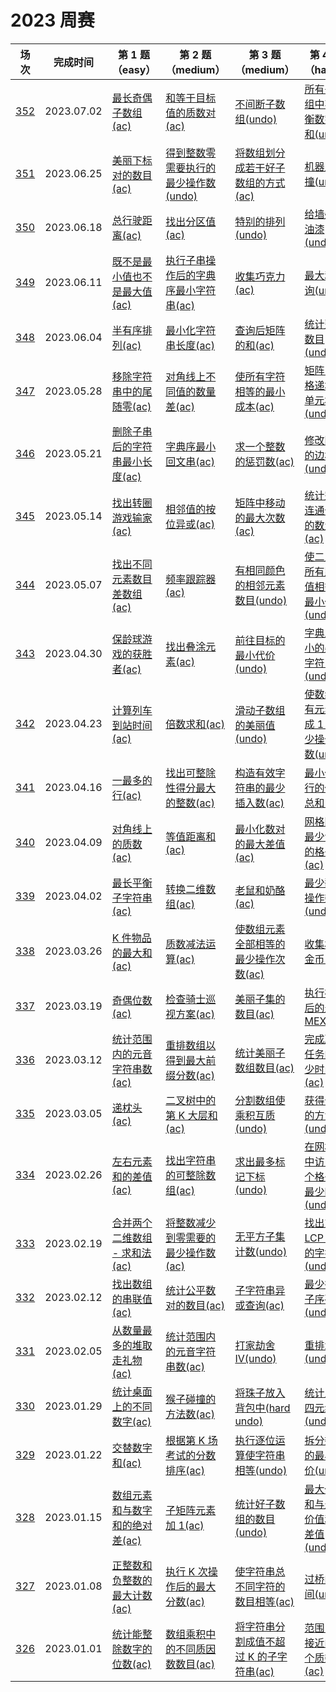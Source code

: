 # 2023 周赛

**场次**|**完成时间**|**第 1 题（easy）**|**第 2 题（medium）**|**第 3 题（medium）**|**第 4 题（hard）**
--------|------------|-----------|-----------|-----------|-----------
[352](./第%20352%20场周赛)|2023.07.02|[最长奇偶子数组(ac)](./第%20352%20场周赛/6909.%20最长奇偶子数组)|[和等于目标值的质数对(ac)](./第%20352%20场周赛/6910.%20和等于目标值的质数对)|[不间断子数组(undo)](./第%20352%20场周赛/6911.%20不间断子数组)|[所有子数组中不平衡数字之和(undo)](./第%20352%20场周赛/6912.%20所有子数组中不平衡数字之和)
[351](./第%20351%20场周赛)|2023.06.25|[美丽下标对的数目(ac)](./第%20351%20场周赛/6470.%20美丽下标对的数目)|[得到整数零需要执行的最少操作数(undo)](./第%20351%20场周赛/6471.%20得到整数零需要执行的最少操作数)|[将数组划分成若干好子数组的方式(ac)](./第%20351%20场周赛/6472.%20将数组划分成若干好子数组的方式)|[机器人碰撞(undo)](./第%20351%20场周赛/6473.%20机器人碰撞)
[350](./第%20350%20场周赛)|2023.06.18|[总行驶距离(ac)](./第%20350%20场周赛/6444.%20总行驶距离)|[找出分区值(ac)](./第%20350%20场周赛/6445.%20找出分区值)|[特别的排列(undo)](./第%20350%20场周赛/6446.%20特别的排列)|[给墙壁刷油漆(undo)](./第%20350%20场周赛/6447.%20给墙壁刷油漆)
[349](./第%20349%20场周赛)|2023.06.11|[既不是最小值也不是最大值(ac)](./第%20349%20场周赛/6470.%20既不是最小值也不是最大值)|[执行子串操作后的字典序最小字符串(ac)](./第%20349%20场周赛/6471.%20执行子串操作后的字典序最小字符串)|[收集巧克力(ac)](./第%20349%20场周赛/6472.%20收集巧克力)|[最大和查询(undo)](./第%20349%20场周赛/6473.%20最大和查询)
[348](./第%20348%20场周赛)|2023.06.04|[半有序排列(ac)](./第%20348%20场周赛/6461.%20半有序排列)|[最小化字符串长度(ac)](./第%20348%20场周赛/6462.%20最小化字符串长度)|[查询后矩阵的和(ac)](./第%20348%20场周赛/6463.%20查询后矩阵的和)|[统计整数数目(undo)](./第%20348%20场周赛/6464.%20统计整数数目)
[347](./第%20347%20场周赛)|2023.05.28|[移除字符串中的尾随零(ac)](./第%20347%20场周赛/6453.%20移除字符串中的尾随零)|[对角线上不同值的数量差(ac)](./第%20347%20场周赛/6454.%20对角线上不同值的数量差)|[使所有字符相等的最小成本(ac)](./第%20347%20场周赛/6455.%20使所有字符相等的最小成本)|[矩阵中严格递增的单元格数(undo)](./第%20347%20场周赛/6456.%20矩阵中严格递增的单元格数)
[346](./第%20346%20场周赛)|2023.05.21|[删除子串后的字符串最小长度(ac)](./第%20346%20场周赛/6439.%20删除子串后的字符串最小长度)|[字典序最小回文串(ac)](./第%20346%20场周赛/6440.%20字典序最小回文串)|[求一个整数的惩罚数(ac)](./第%20346%20场周赛/6441.%20求一个整数的惩罚数)|[修改图中的边权(undo)](./第%20346%20场周赛/6442.%20修改图中的边权)
[345](./第%20345%20场周赛)|2023.05.14|[找出转圈游戏输家(ac)](./第%20345%20场周赛/6430.%20找出转圈游戏输家)|[相邻值的按位异或(ac)](./第%20345%20场周赛/6431.%20相邻值的按位异或)|[矩阵中移动的最大次数(ac)](./第%20345%20场周赛/6432.%20矩阵中移动的最大次数)|[统计完全连通分量的数量(ac)](./第%20345%20场周赛/6433.%20统计完全连通分量的数量)
[344](./第%20344%20场周赛)|2023.05.07|[找出不同元素数目差数组(ac)](./第%20344%20场周赛/6416.%20找出不同元素数目差数组)|[频率跟踪器(ac)](./第%20344%20场周赛/6417.%20频率跟踪器)|[有相同颜色的相邻元素数目(undo)](./第%20344%20场周赛/6418.%20有相同颜色的相邻元素数目)|[使二叉树所有路径值相等的最小代价(undo)](./第%20344%20场周赛/6419.%20使二叉树所有路径值相等的最小代价)
[343](./第%20343%20场周赛)|2023.04.30|[保龄球游戏的获胜者(ac)](./第%20343%20场周赛/6341.%20保龄球游戏的获胜者)|[找出叠涂元素(ac)](./第%20343%20场周赛/6342.%20找出叠涂元素)|[前往目标的最小代价(undo)](./第%20343%20场周赛/6343.%20前往目标的最小代价)|[字典序最小的美丽字符串(undo)](./第%20343%20场周赛/6344.%20字典序最小的美丽字符串)
[342](./第%20342%20场周赛)|2023.04.23|[计算列车到站时间(ac)](./第%20342%20场周赛/6389.%20计算列车到站时间)|[倍数求和(ac)](./第%20342%20场周赛/6390.%20倍数求和)|[滑动子数组的美丽值(undo)](./第%20342%20场周赛/6391.%20滑动子数组的美丽值)|[使数组所有元素变成 1 的最少操作次数(undo)](./第%20342%20场周赛/6391.%20使数组所有元素变成%201%20的最少操作次数)
[341](./第%20341%20场周赛)|2023.04.16|[一最多的行(ac)](./第%20341%20场周赛/6375.%20一最多的行)|[找出可整除性得分最大的整数(ac)](./第%20341%20场周赛/6376.%20找出可整除性得分最大的整数)|[构造有效字符串的最少插入数(ac)](./第%20341%20场周赛/6377.%20构造有效字符串的最少插入数)|[最小化旅行的价格总和(ac)](./第%20341%20场周赛/6378.%20最小化旅行的价格总和)
[340](./第%20340%20场周赛)|2023.04.09|[对角线上的质数(ac)](./第%20340%20场周赛/6358.%20对角线上的质数)|[等值距离和(ac)](./第%20340%20场周赛/6359.%20等值距离和)|[最小化数对的最大差值(ac)](./第%20340%20场周赛/6360.%20最小化数对的最大差值)|[网格图中最少访问的格子数(ac)](./第%20340%20场周赛/6361.%20网格图中最少访问的格子数)
[339](./第%20339%20场周赛)|2023.04.02|[最长平衡子字符串(ac)](./第%20339%20场周赛/6362.%20最长平衡子字符串)|[转换二维数组(ac)](./第%20339%20场周赛/6363.%20转换二维数组)|[老鼠和奶酪(ac)](./第%20339%20场周赛/6364.%20老鼠和奶酪)|[最少翻转操作数(undo)](./第%20339%20场周赛/6365.%20最少翻转操作数)
[338](./第%20338%20场周赛)|2023.03.26|[K 件物品的最大和(ac)](./第%20338%20场周赛/6354.%20K%20件物品的最大和)|[质数减法运算(ac)](./第%20338%20场周赛/6355.%20质数减法运算)|[使数组元素全部相等的最少操作次数(ac)](./第%20338%20场周赛/6356.%20使数组元素全部相等的最少操作次数)|[收集树中金币(ac)](./第%20338%20场周赛/6357.%20收集树中金币)
[337](./第%20337%20场周赛)|2023.03.19|[奇偶位数(ac)](./第%20337%20场周赛/6319.%20奇偶位数)|[检查骑士巡视方案(ac)](./第%20337%20场周赛/6320.%20检查骑士巡视方案)|[美丽子集的数目(ac)](./第%20337%20场周赛/6321.%20美丽子集的数目)|[执行操作后的最大 MEX(ac)](./第%20337%20场周赛/6322.%20执行操作后的最大%20MEX)
[336](./第%20336%20场周赛)|2023.03.12|[统计范围内的元音字符串数(ac)](./第%20336%20场周赛/6315.%20统计范围内的元音字符串数)|[重排数组以得到最大前缀分数(ac)](./第%20336%20场周赛/6316.%20重排数组以得到最大前缀分数)|[统计美丽子数组数目(ac)](./第%20336%20场周赛/6317.%20统计美丽子数组数目)|[完成所有任务的最少时间(ac)](./第%20336%20场周赛/6318.%20完成所有任务的最少时间)
[335](./第%20335%20场周赛)|2023.03.05|[递枕头(ac)](./第%20335%20场周赛/6307.%20递枕头)|[二叉树中的第 K 大层和(ac)](./第%20335%20场周赛/6308.%20二叉树中的第%20K%20大层和)|[分割数组使乘积互质(undo)](./第%20335%20场周赛/6309.%20分割数组使乘积互质)|[获得分数的方法数(undo)](./第%20335%20场周赛/6310.%20获得分数的方法数)
[334](./第%20334%20场周赛)|2023.02.26|[左右元素和的差值(ac)](./第%20334%20场周赛/6366.%20左右元素和的差值)|[找出字符串的可整除数组(ac)](./第%20334%20场周赛/6367.%20找出字符串的可整除数组)|[求出最多标记下标(undo)](./第%20334%20场周赛/6368.%20求出最多标记下标)|[在网格图中访问一个格子的最少时间(undo)](./第%20334%20场周赛/6369.%20在网格图中访问一个格子的最少时间)
[333](./第%20333%20场周赛)|2023.02.19|[合并两个二维数组 - 求和法(ac)](./第%20333%20场周赛/6362.%20合并两个二维数组%20-%20求和法)|[将整数减少到零需要的最少操作数(ac)](./第%20333%20场周赛/6363.%20将整数减少到零需要的最少操作数)|[无平方子集计数(undo)](./第%20333%20场周赛/6364.%20子字符串异或查询)|[找出对应 LCP 矩阵的字符串(undo)](./第%20333%20场周赛/6365.%20找出对应%20LCP%20矩阵的字符串)
[332](./第%20332%20场周赛)|2023.02.12|[找出数组的串联值(ac)](./第%20332%20场周赛/6354.%20找出数组的串联值)|[统计公平数对的数目(ac)](./第%20332%20场周赛/6355.%20统计公平数对的数目)|[子字符串异或查询(ac)](./第%20332%20场周赛/6356.%20子字符串异或查询)|[最少得分子序列(undo)](./第%20332%20场周赛/6357.%20最少得分子序列)
[331](./第%20331%20场周赛)|2023.02.05|[从数量最多的堆取走礼物(ac)](./第%20331%20场周赛/6345.%20从数量最多的堆取走礼物数)|[统计范围内的元音字符串数(ac)](./第%20331%20场周赛/6346.%20统计范围内的元音字符串数)|[打家劫舍 IV(undo)](./第%20331%20场周赛/6347.%20打家劫舍%20IV)|[重排水果(undo)](./第%20331%20场周赛/6348.%20重排水果)
[330](./第%20330%20场周赛)|2023.01.29|[统计桌面上的不同数字(ac)](./第%20330%20场周赛/6337.%20统计桌面上的不同数字)|[猴子碰撞的方法数(ac)](./第%20330%20场周赛/6338.%20猴子碰撞的方法数)|[将珠子放入背包中(hard undo)](./第%20330%20场周赛/6339.%20将珠子放入背包中)|[统计上升四元组(undo)](./第%20330%20场周赛/6340.%20统计上升四元组)
[329](./第%20329%20场周赛)|2023.01.22|[交替数字和(ac)](./第%20329%20场周赛/6296.%20交替数字和)|[根据第 K 场考试的分数排序(ac)](./第%20329%20场周赛/6297.%20根据第%20K%20场考试的分数排序)|[执行逐位运算使字符串相等(undo)](./第%20329%20场周赛/6298.%20执行逐位运算使字符串相等)|[拆分数组的最小代价(undo)](./第%20329%20场周赛/6299.%20拆分数组的最小代价)
[328](./第%20328%20场周赛)|2023.01.15|[数组元素和与数字和的绝对差(ac)](./第%20328%20场周赛/6291.%20数组元素和与数字和的绝对差)|[子矩阵元素加 1(ac)](./第%20328%20场周赛/6292.%20子矩阵元素加%201)|[统计好子数组的数目(undo)](./第%20328%20场周赛/6293.%20统计好子数组的数目)|[最大价值和与最小价值和的差值(undo)](./第%20328%20场周赛/6294.%20最大价值和与最小价值和的差值)
[327](./第%20327%20场周赛)|2023.01.08|[正整数和负整数的最大计数(ac)](./第%20327%20场周赛/6283.%20正整数和负整数的最大计数)|[执行 K 次操作后的最大分数(ac)](./第%20327%20场周赛/6284.%20执行%20K%20次操作后的最大分数)|[使字符串总不同字符的数目相等(ac)](./第%20327%20场周赛/6285.%20使字符串总不同字符的数目相等)|[过桥的时间(undo)](./第%20327%20场周赛/6286.%20过桥的时间)
[326](./第%20326%20场周赛)|2023.01.01|[统计能整除数字的位数(ac)](./第%20326%20场周赛/6278.%20统计能整除数字的位数)|[数组乘积中的不同质因数数目(ac)](./第%20326%20场周赛/6279.%20数组乘积中的不同质因数数目)|[将字符串分割成值不超过 K 的子字符串(ac)](./第%20326%20场周赛/6280.%20将字符串分割成值不超过%20K%20的子字符串)|[范围内最接近的两个质数(ac)](./第%20326%20场周赛/6281.%20范围内最接近的两个质数)
